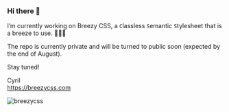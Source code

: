 ### Hi there 👋

I’m currently working on Breezy CSS, a <code>C</code>lassless <code>S</code>emantic <code>S</code>tylesheet that is a breeze to use. 🍿🍿🍿

The repo is currently private and will be turned to public soon (expected by the end of August).

Stay tuned!

Cyril<br>https://breezycss.com

![breezycss](https://github.com/cyrezdev/cyrezdev/assets/2385058/92c63274-d836-4e85-8a89-488d1b82534f)

<!--
**cyrezdev/cyrezdev** is a ✨ _special_ ✨ repository because its `README.md` (this file) appears on your GitHub profile.

Here are some ideas to get you started:

- 🔭 I’m currently working on ...
- 🌱 I’m currently learning ...
- 👯 I’m looking to collaborate on ...
- 🤔 I’m looking for help with ...
- 💬 Ask me about ...
- 📫 How to reach me: ...
- 😄 Pronouns: ...
- ⚡ Fun fact: ...
-->
